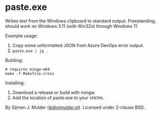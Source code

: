 paste.exe
=========
Writes text from the Windows clipboard to standard output. Freestanding,
should work on Windows 3.11 (with Win32s) through Windows 11.

Example usage:

 1. Copy some unformatted JSON from Azure DevOps error output.
 2. `paste.exe | jq .`

Building:

    # requires mingw-w64
    make -f Makefile.cross

Installing:

 1. Download a release or build with mingw.
 2. Add the location of paste.exe to your `%PATH%`.

By Sijmen J. Mulder (<ik@sjmulder.nl>). Licensed under 2-clause BSD.
